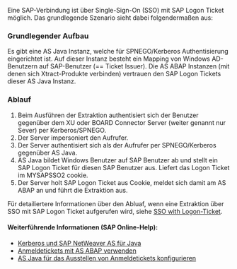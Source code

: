 Eine SAP-Verbindung ist über Single-Sign-On (SSO) mit SAP Logon Ticket möglich. Das grundlegende Szenario sieht dabei folgendermaßen aus:


### Grundlegender Aufbau
Es gibt eine AS Java Instanz, welche für SPNEGO/Kerberos Authentisierung eingerichtet ist. Auf dieser Instanz besteht ein Mapping von Windows AD-Benutzern auf SAP-Benutzer (== Ticket Issuer).
Die AS ABAP Instanzen (mit denen sich Xtract-Produkte verbinden) vertrauen den SAP Logon Tickets dieser AS Java Instanz.

### Ablauf
1. Beim Ausführen der Extraktion authentisiert sich der Benutzer gegenüber dem XU oder BOARD Connector Server (weiter genannt nur Sever) per Kerberos/SPNEGO.
2. Der Server impersoniert den Aufrufer.
3. Der Server authentisiert sich als der Aufrufer per SPNEGO/Kerberos gegenüber AS Java.
4. AS Java bildet Windows Benutzer auf SAP Benutzer ab und stellt ein SAP Logon Ticket für diesen SAP Benutzer aus. Liefert das Logon Ticket im MYSAPSSO2 cookie.
5. Der Server holt SAP Logon Ticket aus Cookie, meldet sich damit am AS ABAP an und führt die Extraktion aus.

Für detailiertere Informationen über den Abluaf, wenn eine Extraktion über SSO mit SAP Logon Ticket aufgerufen wird, siehe [SSO with Logon-Ticket](https://kb.theobald-software.com/xtract-universal/sso-with-logon-ticket).


#### Weiterführende Informationen (SAP Online-Help):
* [Kerberos und SAP NetWeaver AS für Java](https://help.sap.com/viewer/8d084639453b41579938aefc0bda7068/2021.001/de-DE/4c8a4d292e2849a8b7cbd229be5c94a5.html)
* [Anmeldetickets mit AS ABAP verwenden](https://help.sap.com/viewer/8d084639453b41579938aefc0bda7068/2021.001/de-DE/4a446f50dc3d2baee10000000a421937.html)
* [AS Java für das Ausstellen von Anmeldetickets konfigurieren](https://help.sap.com/viewer/8d084639453b41579938aefc0bda7068/2021.001/de-DE/4a412251343f2ab1e10000000a42189c.html)
